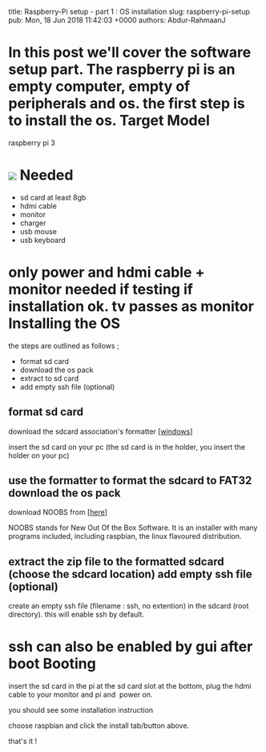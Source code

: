 title: Raspberry-Pi setup - part 1 : OS installation
slug: raspberry-pi-setup
pub: Mon, 18 Jun 2018 11:42:03 +0000
authors: Abdur-RahmaanJ

In this post we'll cover the software setup part. The raspberry pi is an empty computer, empty of peripherals and os. the first step is to install the os.
Target Model
============


raspberry pi 3

![](https://www.raspberrypi.org/app/uploads/2017/05/Raspberry-Pi-3-462x322.jpg)
Needed
======


* sd card at least 8gb
* hdmi cable
* monitor
* charger
* usb mouse
* usb keyboard


only power and hdmi cable + monitor needed if testing if installation ok. tv passes as monitor
Installing the OS
=================


the steps are outlined as follows ;
* format sd card
* download the os pack
* extract to sd card
* add empty ssh file (optional)


format sd card
--------------


download the sdcard association's formatter [[windows](https://www.sdcard.org/downloads/formatter_4/eula_windows/index.html)]

insert the sd card on your pc (the sd card is in the holder, you insert the holder on your pc)

use the formatter to format the sdcard to FAT32
download the os pack
--------------------


download NOOBS from [[here](https://www.raspberrypi.org/downloads/)]

NOOBS stands for New Out Of the Box Software. It is an installer with many programs included, including raspbian, the linux flavoured distribution.

extract the zip file to the formatted sdcard (choose the sdcard location)
add empty ssh file (optional)
-----------------------------


create an empty ssh file (filename : ssh, no extention) in the sdcard (root directory). this will enable ssh by default.

ssh can also be enabled by gui after boot
Booting
=======


insert the sd card in the pi at the sd card slot at the bottom, plug the hdmi cable to your monitor and pi and  power on.

you should see some installation instruction

choose raspbian and click the install tab/button above.

that's it !

 

 

 
